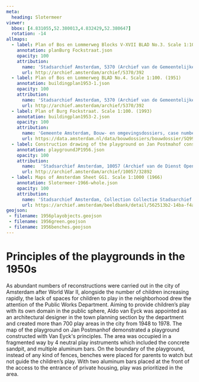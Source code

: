 ```yaml
---
meta:
  heading: Slotermeer
viewer:
  bbox: [4.831055,52.380013,4.832429,52.380647]
  rotation: -14
allmaps:
  - label: Plan of Bos en Lommerweg Blocks V-XVII BLAD No.3. Scale 1:100. (1951)
    annotation: planBurg Fockstraat.json
    opacity: 100
    attribution:
      name: 'Stadsarchief Amsterdam, 5370 (Archief van de Gemeentelijke Dienst Grondbedrijf), folder 392'
      url: http://archief.amsterdam/archief/5370/392
  - label: Plan of Bos en Lommerweg BLAD No.4. Scale 1:100. (1951)
    annotation: buildingplan1953-1.json
    opacity: 100
    attribution:
      name: 'Stadsarchief Amsterdam, 5370 (Archief van de Gemeentelijke Dienst Grondbedrijf), folder 392'
      url: http://archief.amsterdam/archief/5370/392
  - label: Plan of Burg Fockstraat. Scale 1:100. (1993)
    annotation: buildingplan1953-2.json
    opacity: 100
    attribution:
      name: 'Gemeente Amsterdam, Bouw- en omgevingsdossiers, case number 9948'
      url: https://data.amsterdam.nl/data/bouwdossiers/bouwdossier/SQ9948/
  - label: Construction drawing of the playground on Jan Postmahof construction. Scale 1:100. (1956)
    annotation: playgroundJP1956.json
    opacity: 100
    attribution:
      name:  'Stadsarchief Amsterdam, 10057 (Archief van de Dienst Openbare Werken; Centraal Tekeningen Archief), folder 32892'
      url: http://archief.amsterdam/archief/10057/32892
  - label: Maps of Amsterdam Sheet GG1. Scale 1:1000 (1966) 
    annotation: Slotermeer-1966-whole.json
    opacity: 100
    attribution:
      name: 'Stadsarchief Amsterdam, Collection Collectie Stadsarchief Amsterdam; Kaart van Amsterdam, Image file DUIZ01796000001'
      url: https://archief.amsterdam/beeldbank/detail/562513b2-14ba-f4aa-e918-cd9dea03e71c
geojson:
 - filename: 1956playobjects.geojson
 - filename: 1956green.geojson
 - filename: 1956benches.geojson
---
```

# Principles of the playgrounds in the 1950s 
As abundant numbers of reconstructions were carried out in the city of Amsterdam after World War II, alongside the number of children increasing rapidly, the lack of spaces for children to play in the neighborhood drew the attention of the Public Works Department. Aiming to provide children’s play with its own domain in the public sphere, Aldo van Eyck was appointed as an architectural designer in the town planning section by the department and created more than 700 play areas in the city from 1948 to 1978. The map of the playground on Jan Postmanhof demonstrated a playground constructed with Van Eyck's principles. The area was occupied in a fragmented way by 4 neutral play instruments which included the concrete sandpit, and multiple aluminum bars. On the boundary of the playground, instead of any kind of fences, benches were placed for parents to watch but not guide the children’s play. With two aluminum bars placed at the front of the access to the entrance of private housing, play was prioritized in the area.